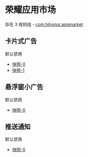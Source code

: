 # 荣耀应用市场

存在 3 规则组 - [com.hihonor.appmarket](/src/apps/com.hihonor.appmarket.ts)

## 卡片式广告

默认禁用

- [快照-0](https://i.gkd.li/import/13063815)
- [快照-1](https://i.gkd.li/import/13168440)

## 悬浮窗小广告

默认禁用

- [快照-0](https://i.gkd.li/import/13063928)

## 推送通知

默认禁用

- [快照-0](https://i.gkd.li/import/13073319)
